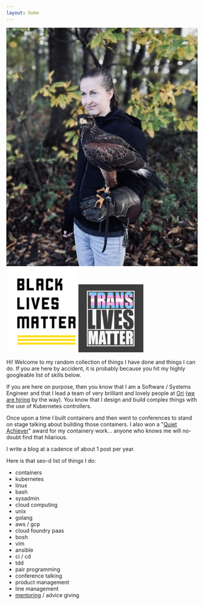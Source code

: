 ```yaml
---
layout: home
---
```

<div class="home-div-right">
  <img class="avatar" src="/assets/images/me.jpg" title="totally baller headshot">
  <a href="https://blacklivesmatter.com/"><img class="ally" src="/assets/images/blm.png" title="I support the Black Lives Matter movement. Click here to find out how you can too."></a>
  <img class="ally" src="/assets/images/tlm.png" title="Trans women are women, trans men are men, and black trans women bear the brunt of the world's hate. I could not find a link for an offical support site, please let me know if there is one. In the absence of that I recommend watching Disclosure on Netflix.">
</div>

Hi! Welcome to my random collection of things I have done and things I can do. If you are here by accident, it is probably because you hit my
highly googleable list of skills below.

If you are here on purpose, then you know that I am a Software / Systems Engineer
and that I lead a team of very brilliant and lovely people at [Ori](https://www.ori.co/)
([we are hiring](https://angel.co/company/ori-industries-1/jobs/566175-software-engineer-all-levels) by the way).
You know that I design and build complex things with the use of Kubernetes controllers.

Once upon a time I built containers and then went to conferences to stand on stage
talking about building those containers.
I also won a "[Quiet Achiever](https://www.cloudfoundry.org/blog/and-the-community-award-recipients-are/)"
award for my containery work... anyone
who knows me will no-doubt find that hilarious.

I write a blog at a cadence of about 1 post per year.

Here is that seo-d list of things I do:
- containers
- kubernetes
- linux
- bash
- sysadmin
- cloud computing
- unix
- golang
- aws / gcp
- cloud foundry paas
- bosh
- vim
- ansible
- ci / cd
- tdd
- pair programming
- conference talking
- product management
- line management
- [mentoring](/resources) / advice giving

